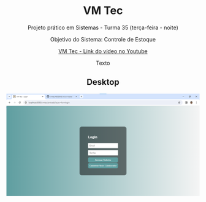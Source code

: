 <h1 align="center">VM Tec</h1>
<p align="center">Projeto prático em Sistemas - Turma 35 (terça-feira - noite)</p>
<p align="center">Objetivo do Sistema: Controle de Estoque</p>

<div align="center">

[VM Tec - Link do vídeo no Youtube](https://www.youtube.com/watch?v=edDCEK5QWE8&t=564s)

</div>

<p align="center">Texto</p>

<h2 align="center">Desktop</h2>
<img src="VMTecLogin.png">
